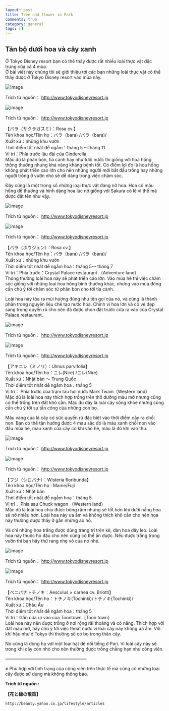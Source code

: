 ```yaml
---
layout: post
title: Tree and flower in Park
comments: true
category: general
tags: []
---
```


## Tản bộ dưới hoa và cây xanhỞ Tokyo Disney resort bạn có thể thấy được rất nhiều loài thực vật đặc trưng của cả 4 mùa.   Ở bài viết này chúng tôi sẽ giới thiệu tới các bạn những loài thực vật có thể thấy được ở Tokyo Disney resort vào mùa này.  
![image](/res/treeandflowerinpark/1.jpeg)  Trích từ nguồn： http://www.tokyodisneyresort.jp ![image](/res/treeandflowerinpark/2.jpeg)
  Trích từ nguồn： http://www.tokyodisneyresort.jp
【バラ（サクラガスミ）：Rosa cv.】  Tên khoa học/Tên họ：バラ（bara) /バラ（bara)/  
Xuất xứ：những khu vườn  
Thời điểm tốt nhất để ngắm：tháng 5 ～tháng 11     Vị trí：Phía trước lâu đài của Cinderella   Mặc dù là phân bón, tỉa cành hay như tưới nước thì giống với hoa hồng thông thường nhưng khả năng kháng bệnh tốt. Có điểm lợi đó là hoa hồng không phát triển cao lớn cho nên những người mới bắt đầu trồng hay những người trồng ở vườn nhỏ sẽ dễ dàng trong việc chăm sóc.  Đây cũng là một trong số những loại thực vật đang nở hoa. Hoa có màu hồng dễ thương và hình dáng hoa lúc nở giống với Sakura có lẽ vì thế mà được đặt tên như vậy. ![image](/res/treeandflowerinpark/3.jpeg)  
 Trích từ nguồn： http://www.tokyodisneyresort.jp ![image](/res/treeandflowerinpark/4.jpeg)   
Trích từ nguồn： http://www.tokyodisneyresort.jp  
【バラ（ホウジュン）：Rosa cv.】  Tên khoa học/Tên họ：バラ（bara) /バラ（bara)/　   
Xuất xứ：những khu vườn  
Thời điểm tốt nhất để ngắm hoa：tháng 5～ tháng 7     Vị trí：Phía trước：Crystal Palace restaurant （Adventure land）  Thông thường loài hoa này sẽ phát triển cao lớn. Vào mùa hè thì việc chăm sóc giống với những loại hoa hồng bình thường khác, nhưng vào mùa đông cần chú ý tới chăm sóc từ phân bón cho tới tỉa cành. 
 Loài hoa này tỏa ra mùi hương đúng như tên gọi của nó, và cũng là thành phần trong nguyên liệu chế tạo nước hoa.  Chính vì hoa lớn và có vẻ đẹp sang trọng quyến rũ cho nên đã được chọn đặt trước cửa ra vào của Crystal Palace restaurant.  ![image](/res/treeandflowerinpark/5.jpeg)   Trích từ nguồn： http://www.tokyodisneyresort.jp ![image](/res/treeandflowerinpark/6.jpeg) 
 Trích từ nguồn： http://www.tokyodisneyresort.jp  
【アキニレ（ミノリ）：Ulmus parvifolia】  Tên khoa học/Tên họ：ニレ(Nire) /ニレ(Nire)  
Xuất xứ：Nhật bản ～ Trung Quốc  
Thời điểm tốt nhất để ngắm hoa：tháng 5  Vị trí： Phía trước của trạm tàu hơi nước Mark Twain（Western land）  Mặc dù là loài hoa này thích hợp trồng trên thổ dưỡng màu mỡ nhưng cũng có thể trồng trên đất khô cằn. Mặc dù đây là loài cây sống khỏe nhưng cũng cần chú ý tới sự tấn công của những con bọ. 
Màu vàng của lá cây có sức quyến rũ đặc biệt vào thời điểm cây ra chồi non. Bạn có thể tận hưởng được 4 màu sắc đó là màu xanh chồi non vào đầu mùa hè, màu xanh của cây cỏ khi vào hè, màu lá đỏ khi vào thu.  
![image](/res/treeandflowerinpark/7.jpeg)   Trích từ nguồn： http://www.tokyodisneyresort.jp ![image](/res/treeandflowerinpark/8.jpeg) 
Trích từ nguồn： http://www.tokyodisneyresort.jp
 
【フジ（シロバナ）：Wisteria floribunda】  Tên khoa học/Tên họ : Mame/Fuji  
Xuất xứ：Nhật bản    Thời điểm tốt nhất để ngắm hoa：tháng 5  Vị trí： Phía sau Chuck wagon （Western land）  Mặc dù là loài hoa chịu được bóng râm nhưng sẽ tốt hơn khi dưới nắng hoa sẽ nở nhiều hơn. Loài hoa này ưa ẩm và không thích khô cằn cho nên hoa này thường được thấy ở gần những ao hồ. 
Và chỉ những hoa trắng được dùng trang trí trên kê, dàn hoa dây leo. Loài hoa này thuộc họ đậu cho nên cũng có thể ăn được. Nếu được trồng trong vườn thì bạn hãy thử rang nhẹ vỏ của nó nhé.  ![image](/res/treeandflowerinpark/9.jpeg) 
  Trích từ nguồn： http://www.tokyodisneyresort.jp ![image](/res/treeandflowerinpark/10.jpeg)  
 Trích từ nguồn： http://www.tokyodisneyresort.jp
【ベニバナトチノキ：Aesculus × carnea cv. Briotti】  Tên khoa học/Tên họ：トチノキ(Tochinki)/トチノキ(Tochinki)/  
Xuất xứ：Châu Âu    
Thời điểm tốt nhất để ngắm hoa：tháng 5       Vị trí：Gần cửa ra vào của Toontown（Toon town）  Loài hoa này nên được trồng ở nơi rộng rãi thoáng và có nắng. Thích hợp với đất màu mỡ, hãy chú ý tới việc thoát nước vì loài cây này không ưa ẩm. Với khí hậu như ở Tokyo thì thường sẽ có bọ trong thân cây.
   Nó cũng là dòng họ với một loại hạt dẻ nổi tiếng ở Pari. Vì loài cây này sẽ trong khi cây còn nhỏ cho nên thường được trồng chẳng hạn như công viên.    ——————————————————-
※ Phù hợp với tình trạng của công viên trên thực tế mà cũng có những loại cây được sử dụng mà không thông báo. 

**Trích từ nguồn :** 

**【花と緑の散策】**

` http://beauty.yahoo.co.jp/lifestyle/articles `

